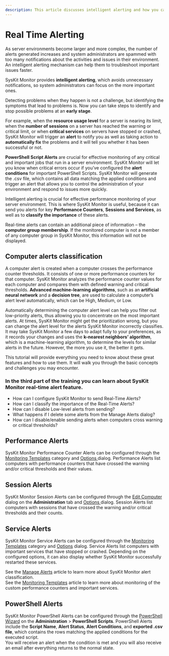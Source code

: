 ```yaml
---
description: This article discusses intelligent alerting and how you can set up different notifications with SysKit Monitor about the activities and issues in your environment.
---
```


# Real Time Alerting

As server environments become larger and more complex, the number of alerts generated increases and system administrators are spammed with too many notifications about the activities and issues in their environment. An intelligent alerting mechanism can help them to troubleshoot important issues faster.

SysKit Monitor provides **intelligent alerting**, which avoids unnecessary notifications, so system administrators can focus on the more important ones.

Detecting problems when they happen is not a challenge, but identifying the symptoms that lead to problems is. Now you can take steps to identify and stop possible problems at an **early stage**.

For example, when the **resource usage level** for a server is nearing its limit, when the **number of sessions** on a server has reached the warning or critical limit, or when **critical services** on servers have stopped or crashed, SysKit Monitor will trigger an **alert** to notify you as well as taking action to **automatically fix** the problems and it will tell you whether it has been successful or not.

**PowerShell Script Alerts** are crucial for effective monitoring of any critical and important jobs that run in a server environment. SysKit Monitor will let you know when critical errors occur if you’ve configured the **alert conditions** for important PowerShell Scripts. SysKit Monitor will generate the .csv file, which contains all data matching the applied conditions and trigger an alert that allows you to control the administration of your environment and respond to issues more quickly.

Intelligent alerting is crucial for effective performance monitoring of your server environment. This is where SysKit Monitor is useful, because it can send you alerts for key **Performance Counters**, **Sessions and Services**, as well as to **classify the importance** of these alerts.

Real-time alerts can contain an additional piece of information – the **computer group membership**. If the monitored computer is not a member of any computer group in SysKit Monitor, this information will not be displayed.

## Computer alerts classification

A computer alert is created when a computer crosses the performance counter thresholds. It consists of one or more performance counters for that computer. SysKit Monitor analyzes the performance counter values for each computer and compares them with defined warning and critical thresholds. **Advanced machine-learning algorithms**, such as an **artificial neural network** and a **decision tree**, are used to calculate a computer’s alert level automatically, which can be High, Medium, or Low.

Automatically determining the computer alert level can help you filter out low-priority alerts, thus allowing you to concentrate on the most important alerts. At times, SysKit Monitor might get the prioritization wrong, but you can change the alert level for the alerts SysKit Monitor incorrectly classifies. It may take SysKit Monitor a few days to adapt fully to your preferences, as it records your changes and uses the **k-nearest neighbors’ algorithm**, which is a machine-learning algorithm, to determine the levels for similar alerts in the future. However, the more you use it, the better it gets.

This tutorial will provide everything you need to know about these great features and how to use them. It will walk you through the basic concepts and challenges you may encounter.

### In the third part of the training you can learn about SysKit Monitor real-time alert feature.

* How can I configure SysKit Monitor to send Real-Time Alerts?
* How can I classify the importance of the Real-Time Alerts?
* How can I disable Low-level alerts from sending?
* What happens if I delete some alerts from the Manage Alerts dialog?
* How can I disable/enable sending alerts when computers cross warning or critical thresholds?

## Performance Alerts

SysKit Monitor Performance Counter Alerts can be configured through the [Monitoring Templates](../get-to-know-syskit-monitor/administration/monitoring-templates.md) category and [Options ](../get-to-know-syskit-monitor/backstage-screen/configuration/options.md#alerts)dialog. Performance Alerts list computers with performance counters that have crossed the warning and/or critical thresholds and their values.

## Session Alerts

SysKit Monitor Session Alerts can be configured through the [Edit Computer](../get-to-know-syskit-monitor/administration/servers-and-groups.md) dialog on the **Administration** tab and [Options ](../get-to-know-syskit-monitor/backstage-screen/configuration/options.md#alerts)dialog. Session Alerts list computers with sessions that have crossed the warning and/or critical thresholds and their counts.

## Service Alerts

SysKit Monitor Service Alerts can be configured through the [Monitoring Templates](../get-to-know-syskit-monitor/administration/monitoring-templates.md) category and [Options](https://github.com/SysKitTeam/docs-monitor/tree/955f0161938e8d56b74b18e9077bfe5dcc62bf63/get-to-know-syskit-monitor/backstage-screen/configuration/options/README.md#alerts.md) dialog. Service Alerts list computers with important services that have stopped or crashed. Depending on the configured options, it can also display whether SysKit Monitor successfully restarted these services.

See the [Manage Alerts](../get-to-know-syskit-monitor/backstage-screen/manage-data-gathering.md#manage-alerts) article to learn more about SysKit Monitor alert classification.  
See the [Monitoring Templates](../get-to-know-syskit-monitor/administration/monitoring-templates.md) article to learn more about monitoring of the custom performance counters and important services.

## PowerShell Alerts

SysKit Monitor PowerShell Alerts can be configured through the [PowerShell Wizard](../how-to/powershell-scripts/powershell-wizard.md) on the **Administration** &gt; **PowerShell Scripts**. PowerShell Alerts include the **Script Name**, **Alert Status**, **Alert Conditions**, and **exported .csv file**, which contains the rows matching the applied conditions for the executed script.  
You will receive an alert when the condition is met and you will also receive an email after everything returns to the normal state.

